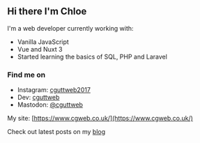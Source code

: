 ## Hi there I'm Chloe

I'm a web developer currently working with:

- Vanilla JavaScript
- Vue and Nuxt 3
- Started learning the basics of SQL, PHP and Laravel


### Find me on
- Instagram: [cguttweb2017](https://instagram.com/cguttweb2017)
- Dev: [cguttweb](https://dev.to/cguttweb)
- Mastodon: [@cguttweb](https://techhub.social/@cguttweb)

My site: [https://www.cgweb.co.uk/](https://www.cgweb.co.uk/)

Check out latest posts on my [blog](https://cgweb.co.uk/blog)

<!-- ### Check my blog latest posts: -->

<!-- BLOG-POST-LIST: START -->
<!-- BLOG-POST-LIST:END -->

<!--
**cguttweb/cguttweb** is a ✨ _special_ ✨ repository because its `README.md` (this file) appears on your GitHub profile.

Here are some ideas to get you started:

- 🔭 I’m currently working on ...
- 🌱 I’m currently learning ...
- 👯 I’m looking to collaborate on ...
- 🤔 I’m looking for help with ...
- 💬 Ask me about ...
- 📫 How to reach me: ...
- 😄 Pronouns: ...
- ⚡ Fun fact: ...
-->
